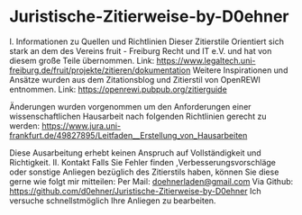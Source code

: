 # Juristische-Zitierweise-by-D0ehner
I. Informationen zu Quellen und Richtlinien 
Dieser Zitierstile Orientiert sich stark an dem des Vereins fruit - Freiburg Recht und IT e.V.
und hat von diesem große Teile übernommen. 
Link: https://www.legaltech.uni-freiburg.de/fruit/projekte/zitieren/dokumentation
Weitere Inspirationen und Ansätze wurden aus dem Zitationsblog und Zitierstil von OpenREWI entnommen. 
Link: https://openrewi.pubpub.org/zitierguide

Änderungen wurden vorgenommen um den Anforderungen einer wissenschaftlichen Hausarbeit nach folgenden Richtlinien gerecht zu werden: 
https://www.jura.uni-frankfurt.de/49827895/Leitfaden__Erstellung_von_Hausarbeiten

Diese Ausarbeitung erhebt keinen Anspruch auf Vollständigkeit und Richtigkeit.
II. Kontakt 
Falls Sie Fehler finden ,Verbesserungsvorschläge oder sonstige Anliegen bezüglich des Zitierstils haben, können Sie diese gerne wie folgt mir mitteilen: 
Per Mail: doehnerladen@gmail.com
Via Github: https://github.com/d0ehner/Juristische-Zitierweise-by-D0ehner
Ich versuche schnellstmöglich Ihre Anliegen zu bearbeiten. 
